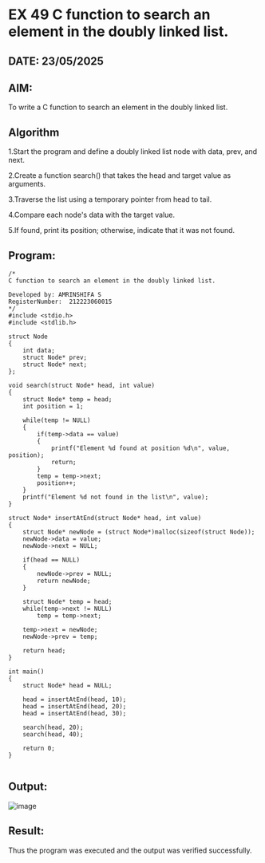 # EX 49 C function to search an element in the doubly linked list.
## DATE: 23/05/2025
## AIM:
To write a C function to search an element in the doubly linked list.

## Algorithm
1.Start the program and define a doubly linked list node with data, prev, and next.

2.Create a function search() that takes the head and target value as arguments.

3.Traverse the list using a temporary pointer from head to tail.

4.Compare each node's data with the target value.

5.If found, print its position; otherwise, indicate that it was not found.

## Program:
```
/*
C function to search an element in the doubly linked list.

Developed by: AMRINSHIFA S
RegisterNumber:  212223060015
*/
#include <stdio.h>
#include <stdlib.h>

struct Node
{
    int data;
    struct Node* prev;
    struct Node* next;
};

void search(struct Node* head, int value)
{
    struct Node* temp = head;
    int position = 1;

    while(temp != NULL)
    {
        if(temp->data == value)
        {
            printf("Element %d found at position %d\n", value, position);
            return;
        }
        temp = temp->next;
        position++;
    }
    printf("Element %d not found in the list\n", value);
}

struct Node* insertAtEnd(struct Node* head, int value)
{
    struct Node* newNode = (struct Node*)malloc(sizeof(struct Node));
    newNode->data = value;
    newNode->next = NULL;

    if(head == NULL)
    {
        newNode->prev = NULL;
        return newNode;
    }

    struct Node* temp = head;
    while(temp->next != NULL)
        temp = temp->next;

    temp->next = newNode;
    newNode->prev = temp;

    return head;
}

int main()
{
    struct Node* head = NULL;

    head = insertAtEnd(head, 10);
    head = insertAtEnd(head, 20);
    head = insertAtEnd(head, 30);

    search(head, 20);
    search(head, 40);

    return 0;
}


```

## Output:

![image](https://github.com/user-attachments/assets/4ee03749-6446-44e4-b756-6397496d1f61)


## Result:
Thus the program was executed and the output was verified successfully.
